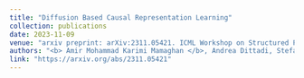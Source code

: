 ```yaml
---
title: "Diffusion Based Causal Representation Learning"
collection: publications
date: 2023-11-09
venue: "arxiv preprint: arXiv:2311.05421. ICML Workshop on Structured Probabilistic Inference & Generative Modeling, 2023"
authors: "<b> Amir Mohammad Karimi Mamaghan </b>, Andrea Dittadi, Stefan Bauer, Karl Henrik Johansson, Francesco Quinzan"
link: "https://arxiv.org/abs/2311.05421"
---
```

